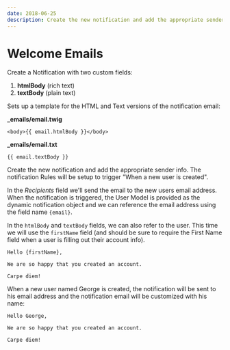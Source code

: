 ```yaml
---
date: 2018-06-25
description: Create the new notification and add the appropriate sender info. The notification Rules will be setup to trigger "When a new user is created".
---
```


# Welcome Emails

Create a Notification with two custom fields:

1. **htmlBody** (rich text)
2. **textBody** (plain text)

Sets up a template for the HTML and Text versions of the notification email:

**_emails/email.twig**
``` twig
<body>{{ email.htmlBody }}</body>
```

**_emails/email.txt**
``` twig
{{ email.textBody }}
```

Create the new notification and add the appropriate sender info. The notification Rules will be setup to trigger "When a new user is created". 

In the *Recipients* field we'll send the email to the new users email address. When the notification is triggered, the User Model is provided as the dynamic notification object and we can reference the email address using the field name `{email}`.

In the `htmlBody` and `textBody` fields, we can also refer to the user.  This time we will use the `firstName` field (and should be sure to require the First Name field when a user is filling out their account info).

``` twig
Hello {firstName},

We are so happy that you created an account.  

Carpe diem!
```

When a new user named George is created, the notification will be sent to his email address and the notification email will be customized with his name:

``` twig
Hello George,

We are so happy that you created an account.  

Carpe diem!
```